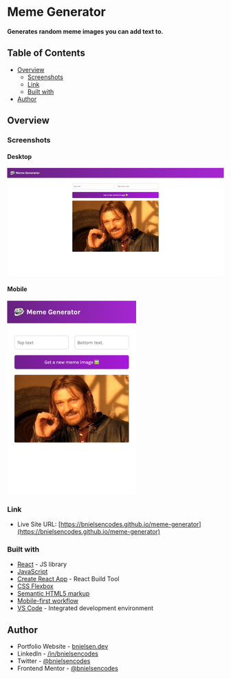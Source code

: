 # Meme Generator

#### Generates random meme images you can add text to.

## Table of Contents

- [Overview](#overview)
  - [Screenshots](#screenshots)
  - [Link](#link)
  - [Built with](#built-with)
- [Author](#author)

## Overview

### Screenshots

#### Desktop

![screenshot of Meme Generator desktop website](src/images/screenshots/desktop.png)

#### Mobile

<img src="src/images/screenshots/mobile.png" alt="screenshot of Meme Generator mobile website" width="300">

### Link

- Live Site URL: [https://bnielsencodes.github.io/meme-generator](https://bnielsencodes.github.io/meme-generator)

### Built with

- [React](https://reactjs.org/) - JS library
- [JavaScript](https://developer.mozilla.org/en-US/docs/Web/JavaScript)
- [Create React App](https://create-react-app.dev/) - React Build Tool
- [CSS Flexbox](https://developer.mozilla.org/en-US/docs/Learn/CSS/CSS_layout/Flexbox)
- [Semantic HTML5 markup](https://www.w3schools.com/html/html5_semantic_elements.asp)
- [Mobile-first workflow](https://developer.mozilla.org/en-US/docs/Learn/CSS/CSS_layout/Responsive_Design)
- [VS Code](https://code.visualstudio.com/) - Integrated development environment

## Author

- Portfolio Website - [bnielsen.dev](https://bnielsen.dev)
- LinkedIn - [/in/bnielsencodes](https://linkedin.com/in/bnielsencodes)
- Twitter - [@bnielsencodes](https://twitter.com/bnielsencodes)
- Frontend Mentor - [@bnielsencodes](https://www.frontendmentor.io/profile/bnielsencodes)
